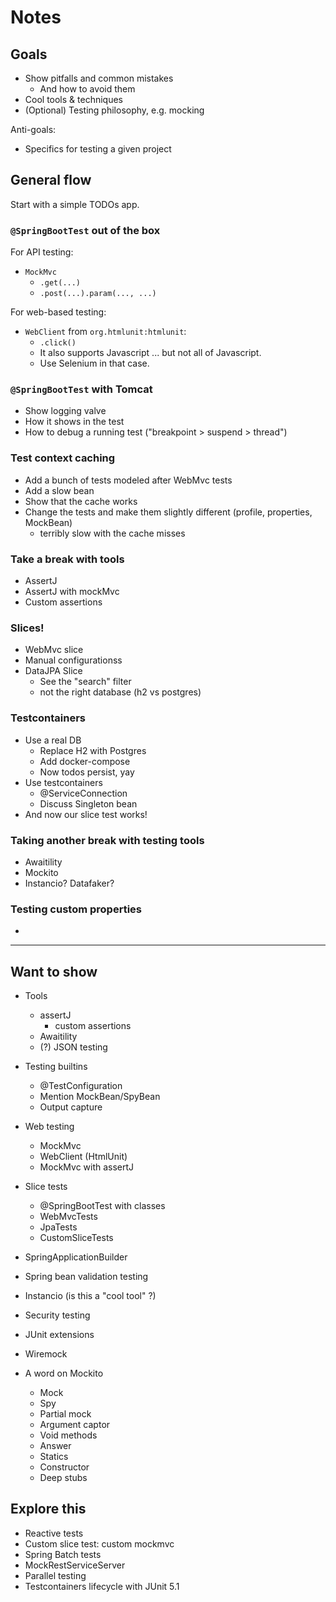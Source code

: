 # Notes

## Goals

- Show pitfalls and common mistakes
    - And how to avoid them
- Cool tools & techniques
- (Optional) Testing philosophy, e.g. mocking

Anti-goals:

- Specifics for testing a given project

## General flow

Start with a simple TODOs app.

### `@SpringBootTest` out of the box

For API testing:

- `MockMvc`
    - `.get(...)`
    - `.post(...).param(..., ...)`

For web-based testing:

- `WebClient` from `org.htmlunit:htmlunit`:
    - `.click()`
    - It also supports Javascript ... but not all of Javascript.
    - Use Selenium in that case.

### `@SpringBootTest` with Tomcat

- Show logging valve
- How it shows in the test
- How to debug a running test ("breakpoint > suspend > thread")

### Test context caching

- Add a bunch of tests modeled after WebMvc tests
- Add a slow bean
- Show that the cache works
- Change the tests and make them slightly different (profile, properties, MockBean)
    - terribly slow with the cache misses

### Take a break with tools

- AssertJ
- AssertJ with mockMvc
- Custom assertions

### Slices!

- WebMvc slice
- Manual configurationss
- DataJPA Slice
    - See the "search" filter
    - not the right database (h2 vs postgres)

### Testcontainers

- Use a real DB
  - Replace H2 with Postgres
  - Add docker-compose
  - Now todos persist, yay
- Use testcontainers
  - @ServiceConnection
  - Discuss Singleton bean
- And now our slice test works!


### Taking another break with testing tools

- Awaitility
- Mockito
- Instancio? Datafaker?

### Testing custom properties

- 



---

## Want to show

- Tools
    - assertJ
        - custom assertions
    - Awaitility
    - (?) JSON testing

- Testing builtins
    - @TestConfiguration
    - Mention MockBean/SpyBean
    - Output capture

- Web testing
    - MockMvc
    - WebClient (HtmlUnit)
    - MockMvc with assertJ

- Slice tests
    - @SpringBootTest with classes
    - WebMvcTests
    - JpaTests
    - CustomSliceTests

- SpringApplicationBuilder

- Spring bean validation testing
- Instancio (is this a "cool tool" ?)

- Security testing

- JUnit extensions
- Wiremock

- A word on Mockito
  - Mock
  - Spy
  - Partial mock
  - Argument captor
  - Void methods
  - Answer
  - Statics
  - Constructor
  - Deep stubs

## Explore this

- Reactive tests
- Custom slice test: custom mockmvc
- Spring Batch tests
- MockRestServiceServer
- Parallel testing
- Testcontainers lifecycle with JUnit 5.1
